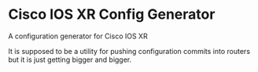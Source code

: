 # Cisco IOS XR Config Generator

A configuration generator for Cisco IOS XR 

It is supposed to be a utility for pushing configuration commits into routers but
it is just getting bigger and bigger.
